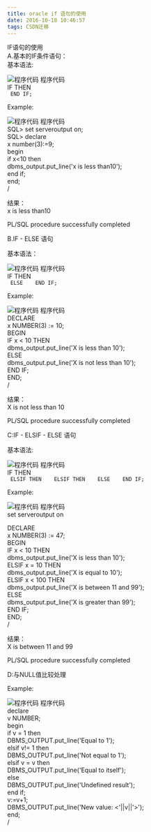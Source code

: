 ```yaml
---
title: oracle if 语句的使用
date: 2016-10-18 10:46:57
tags: CSDN迁移
---
```

   IF语句的使用  
 A.基本的IF条件语句：  
基本语法:  


 ![程序代码](http://www.dezai.cn/blog/images/code.gif) 程序代码  
 IF THEN  
  `
END IF;`   
   
 Example:

 ![程序代码](http://www.dezai.cn/blog/images/code.gif) 程序代码  
 SQL> set serveroutput on;  
 SQL> declare   
 x number(3):=9;  
 begin  
 if x<10 then  
 dbms_output.put_line('x is less than10');  
 end if;  
 end;  
 /  
   
 结果：  
 x is less than10  
  
 PL/SQL procedure successfully completed  
  
  
  
 B.IF - ELSE 语句  
  
基本语法：

 ![程序代码](http://www.dezai.cn/blog/images/code.gif) 程序代码  
 IF THEN  
  `
ELSE
  
END IF;`   
   
 Example:  


 ![程序代码](http://www.dezai.cn/blog/images/code.gif) 程序代码  
 DECLARE  
 x NUMBER(3) := 10;   
 BEGIN  
 IF x < 10 THEN  
 dbms_output.put_line('X is less than 10');  
 ELSE  
 dbms_output.put_line('X is not less than 10');  
 END IF;  
 END;  
 /  
   
 结果：  
 X is not less than 10  
  
 PL/SQL procedure successfully completed  
  
  
 C:IF - ELSIF - ELSE 语句  
  
基本语法:

 ![程序代码](http://www.dezai.cn/blog/images/code.gif) 程序代码  
 IF THEN  
  `
ELSIF THEN
  
ELSIF THEN
  
ELSE
  
END IF;`   
   
 Example:  


 ![程序代码](http://www.dezai.cn/blog/images/code.gif) 程序代码  
 set serveroutput on  
  
 DECLARE  
 x NUMBER(3) := 47;   
 BEGIN  
 IF x < 10 THEN  
 dbms_output.put_line('X is less than 10');  
 ELSIF x = 10 THEN  
 dbms_output.put_line('X is equal to 10');  
 ELSIF x < 100 THEN  
 dbms_output.put_line('X is between 11 and 99');  
 ELSE  
 dbms_output.put_line('X is greater than 99');  
 END IF;  
 END;  
 /  
   
 结果：  
 X is between 11 and 99  
  
 PL/SQL procedure successfully completed  
  
  
 D:与NULL值比较处理  
  
Example:  


 ![程序代码](http://www.dezai.cn/blog/images/code.gif) 程序代码  
 declare  
 v NUMBER;  
 begin  
 if v = 1 then  
 DBMS_OUTPUT.put_line('Equal to 1');  
 elsif v!= 1 then  
 DBMS_OUTPUT.put_line('Not equal to 1');  
 elsif v = v then  
 DBMS_OUTPUT.put_line('Equal to itself');  
 else  
 DBMS_OUTPUT.put_line('Undefined result');  
 end if;  
 v:=v+1;  
 DBMS_OUTPUT.put_line('New value: <'||v||'>');  
 end;  
 /  
   
   
 [](http://blog.csdn.net/xiaoxiong1212/article/details/5712968#)[](http://blog.csdn.net/xiaoxiong1212/article/details/5712968#)[](http://blog.csdn.net/xiaoxiong1212/article/details/5712968#)[](http://blog.csdn.net/xiaoxiong1212/article/details/5712968#)[](http://blog.csdn.net/xiaoxiong1212/article/details/5712968#)[](http://blog.csdn.net/xiaoxiong1212/article/details/5712968#)  
   
   
 
